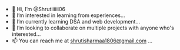 - 👋 Hi, I’m @Shrutiiiiii06
- 👀 I’m interested in learning from experiences...
- 🌱 I’m currently learning DSA and web development...
- 💞️ I’m looking to collaborate on multiple projects with anyone who's interested...
- 📫 You can reach me at shrutisharmaa1806@gmail.com ...

<!---
Shrutiiiiii06/Shrutiiiiii06 is a ✨ special ✨ repository because its `README.md` (this file) appears on your GitHub profile.
You can click the Preview link to take a look at your changes.
--->

